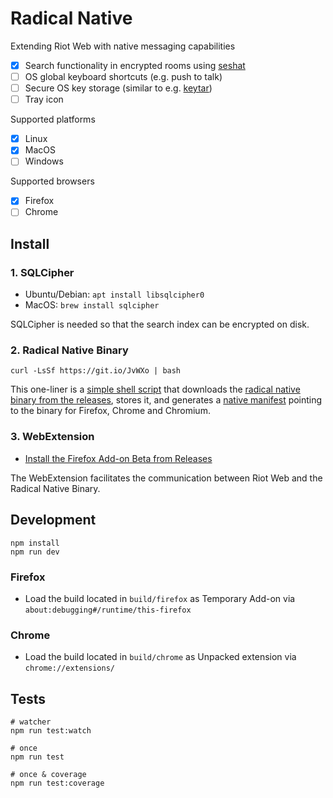 # Radical Native

Extending Riot Web with native messaging capabilities

- [x] Search functionality in encrypted rooms using [seshat](https://github.com/matrix-org/seshat)
- [ ] OS global keyboard shortcuts (e.g. push to talk)
- [ ] Secure OS key storage (similar to e.g. [keytar](https://www.npmjs.com/package/keytar))
- [ ] Tray icon

Supported platforms

- [x] Linux
- [x] MacOS
- [ ] Windows

Supported browsers

- [x] Firefox
- [ ] Chrome

## Install

### 1. SQLCipher

- Ubuntu/Debian: `apt install libsqlcipher0`
- MacOS: `brew install sqlcipher`

SQLCipher is needed so that the search index can be encrypted on disk.

### 2. Radical Native Binary

```
curl -LsSf https://git.io/JvWXo | bash
```

This one-liner is a [simple shell script](https://github.com/stoically/radical-native/blob/master/native/scripts/install.sh) that downloads the [radical native binary from the releases](https://github.com/stoically/radical-native/releases), stores it, and generates a [native manifest](https://developer.mozilla.org/en-US/docs/Mozilla/Add-ons/WebExtensions/Native_manifests#Manifest_location) pointing to the binary for Firefox, Chrome and Chromium.

### 3. WebExtension

- [Install the Firefox Add-on Beta from Releases](https://github.com/stoically/radical-native/releases)

The WebExtension facilitates the communication between Riot Web and the Radical Native Binary.

## Development

```
npm install
npm run dev
```

### Firefox

- Load the build located in `build/firefox` as Temporary Add-on via
  `about:debugging#/runtime/this-firefox`

### Chrome

- Load the build located in `build/chrome` as Unpacked extension via `chrome://extensions/`


## Tests

```shell
# watcher
npm run test:watch

# once
npm run test

# once & coverage
npm run test:coverage
```

